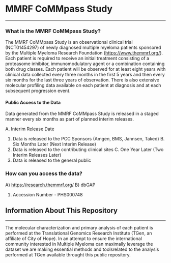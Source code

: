 # MMRF CoMMpass Study
___
### What is the MMRF CoMMpass Study?

The MMRF CoMMpass Study is an observational clinical trial (NCT01454297) of newly diagnosed multiple myeloma patients sponsored by the Multiple Myeloma Research Foundation (https://www.themmrf.org/).  Each patient is required to receive an initial treatment consisting of a proteasome inhibitor, immunomodulatory agent or a combination containing both drug classes. Each patient will be observed for at least eight years with clinical data collected every three months in the first 5 years and then every six months for the last three years of observation.  There is also extensive molecular profiling data available on each patient at diagnosis and at each subsequent progression event.

#### Public Access to the Data

Data generated from the MMRF CoMMpass Study is released in a staged manner every six months as part of planned interim releases.

A. Interim Release Date
  1. Data is released to the PCC Sponsors (Amgen, BMS, Jannsen, Taked)
B. Six Months Later (Next Interim Release)
  1. Data is released to the contributing clinical sites
C. One Year Later (Two Interim Releases Later)
  1. Data is released to the general public

### How can you access the data?

A) https://research.themmrf.org/
B) dbGAP
  1. Accession Number - PHS000748

## Information About This Repository
___
The molecular characterization and primary analysis of each patient is performed at the Translational Genomics Research Institute (TGen, an affiliate of City of Hope).  In an attempt to ensure the international community interested in Multiple Myeloma can maximally leverage the dataset we are making essential methods and toolsrelated to the analysis performed at TGen available throught this public repository.

